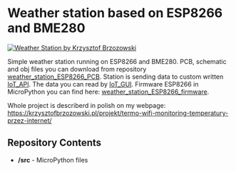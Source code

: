 # Weather station based on ESP8266 and BME280

[![Weather Station by Krzysztof Brzozowski](https://krzysztofbrzozowski.pl/media/2020/01/18/czujnik-temperatury-wilgotnosci-cisnienia-BME280-ESP8266.jpg)](https://krzysztofbrzozowski.pl)

Simple weather station running on ESP8266 and BME280. PCB, schematic and obj files you can download from repository [weather_station_ESP8266_PCB](https://github.com/krzysztofbrzozowski/weather_station_ESP8266_PCB).
Station is sending data to custom written [IoT_API](https://github.com/krzysztofbrzozowski/IoT_API). The data you can read by [IoT_GUI](https://github.com/krzysztofbrzozowski/IoT_GUI).
Firmware ESP8266 in MicroPython you can find here: [weather_station_ESP8266_firmware](https://github.com/krzysztofbrzozowski/weather_station_ESP8266_firmware).

Whole project is describerd in polish on my webpage: https://krzysztofbrzozowski.pl/projekt/termo-wifi-monitoring-temperatury-przez-internet/

## Repository Contents

- **/src** - MicroPython files
